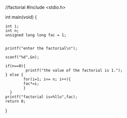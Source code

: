 //factorial
#include <stdio.h>


int main(void) {
    
    int i;
    int n;
    unsigned long long fac = 1;
   
    
    printf("enter the factorial\n");
    
    scanf("%d",&n);
    
    if(n==0){
             printf("the value of the factorial is 1.");
    } else {
	        for(i=1; i<= n; i++){
	        fac*=i;
            }
      }
	printf("factorial is=%llu",fac);
	return 0;
}
